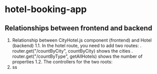 # hotel-booking-app
## Relationships between frontend and backend
1. Relationship between CityHotel.js component (frontend) and Hotel (backend)
    1.1. In the hotel route, you need to add two routes:
        . router.get("/countByCity", countByCity) shows the cities
        . router.get("/countByType", getAllHotels) shows the number of properties 
    1.2. The controllers for the two roots:
2. ss